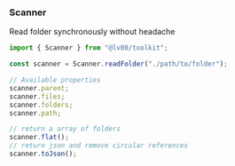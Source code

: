 ### Scanner

Read folder synchronously without headache

```typescript
import { Scanner } from "@lv00/toolkit";

const scanner = Scanner.readFolder("./path/to/folder");

// Available properties
scanner.parent;
scanner.files;
scanner.folders;
scanner.path;

// return a array of folders
scanner.flat();
// return json and remove circular references
scanner.toJson();
```
